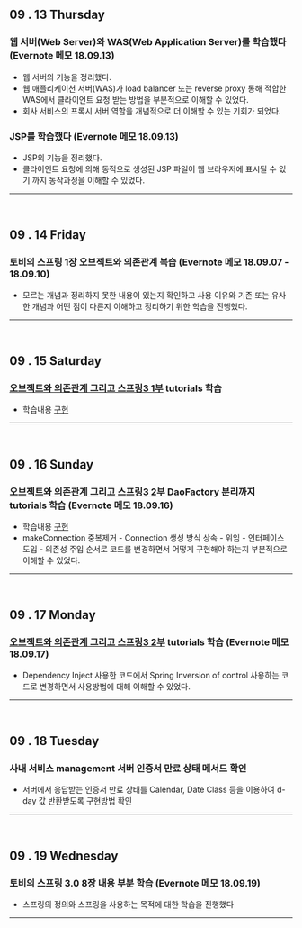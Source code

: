 
## 09 . 13 Thursday

### 웹 서버(Web Server)와 WAS(Web Application Server)를 학습했다 (Evernote 메모 18.09.13)
+ 웹 서버의 기능을 정리했다.
+ 웹 애플리케이션 서버(WAS)가 load balancer 또는 reverse proxy 통해 적합한 WAS에서 클라이언트 요청 받는 방법을 부분적으로 이해할 수 있었다.
+ 회사 서비스의 프록시 서버 역할을 개념적으로 더 이해할 수 있는 기회가 되었다.

### JSP를 학습했다 (Evernote 메모 18.09.13)
+ JSP의 기능을 정리했다.
+ 클라이언트 요청에 의해 동적으로 생성된 JSP 파일이 웹 브라우저에 표시될 수 있기 까지 동작과정을 이해할 수 있었다.

---
<br>

## 09 . 14 Friday

### 토비의 스프링 1장 오브젝트와 의존관계 복습 (Evernote 메모 18.09.07 - 18.09.10)
+ 모르는 개념과 정리하지 못한 내용이 있는지 확인하고 사용 이유와 기존 또는 유사한 개념과 어떤 점이 다른지 이해하고 정리하기 위한 학습을 진행했다.

---
<br>

## 09 . 15 Saturday

### [오브젝트와 의존관계 그리고 스프링3 1부](https://www.youtube.com/watch?v=SZydc3BS--s) tutorials 학습
+ 학습내용 [구현](https://github.com/nttejun/lecture-tutorial/tree/master/spring-denpendency/src/main/java/spring/dependency)

---
<br>

## 09 . 16 Sunday
 
### [오브젝트와 의존관계 그리고 스프링3 2부](https://www.youtube.com/watch?v=JI7RNrWqp7k) DaoFactory 분리까지 tutorials 학습 (Evernote 메모 18.09.16) 
+ 학습내용 [구현](https://github.com/nttejun/lecture-tutorial/tree/master/spring-denpendency/src/main/java/spring/dependency)
+ makeConnection 중복제거 - Connection 생성 방식 상속 - 위임 - 인터페이스 도입 - 의존성 주입 순서로 코드를 변경하면서 어떻게 구현해야 하는지 부분적으로 이해할 수 있었다.

---
<br>

## 09 . 17 Monday

### [오브젝트와 의존관계 그리고 스프링3 2부](https://www.youtube.com/watch?v=JI7RNrWqp7k) tutorials 학습 (Evernote 메모 18.09.17)
+ Dependency Inject 사용한 코드에서 Spring Inversion of control 사용하는 코드로 변경하면서 사용방법에 대해 이해할 수 있었다.

---
<br>

## 09 . 18 Tuesday

### 사내 서비스 management 서버 인증서 만료 상태 메서드 확인
+ 서버에서 응답받는 인증서 만료 상태를 Calendar, Date Class 등을 이용하여 d-day 값 반환받도록 구현방법 확인

---
<br>

## 09 . 19 Wednesday

### 토비의 스프링 3.0 8장 내용 부분 학습 (Evernote 메모 18.09.19)
+ 스프링의 정의와 스프링을 사용하는 목적에 대한 학습을 진행했다

---
<br>